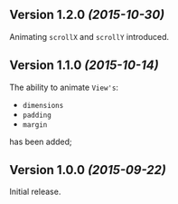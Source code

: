 Version 1.2.0 *(2015-10-30)*
----------------------------

Animating `scrollX` and `scrollY` introduced.

Version 1.1.0 *(2015-10-14)*
----------------------------

The ability to animate `View's`:

 * `dimensions`
 * `padding`
 * `margin`
 
has been added;

Version 1.0.0 *(2015-09-22)*
----------------------------

Initial release.